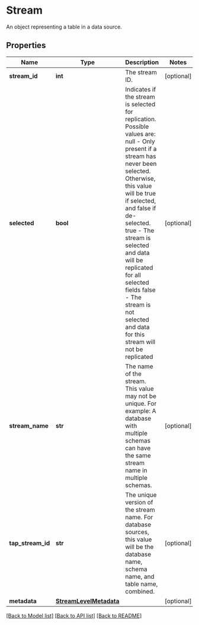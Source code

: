 # Stream

An object representing a table in a data source.
## Properties
Name | Type | Description | Notes
------------ | ------------- | ------------- | -------------
**stream_id** | **int** | The stream ID. | [optional]
**selected** | **bool** | Indicates if the stream is selected for replication. Possible values are: null - Only present if a stream has never been selected. Otherwise, this value will be true if selected, and false if de-selected. true - The stream is selected and data will be replicated for all selected fields false - The stream is not selected and data for this stream will not be replicated  | [optional]
**stream_name** | **str** | The name of the stream. This value may not be unique. For example: A database with multiple schemas can have the same stream name in multiple schemas.  | [optional]
**tap_stream_id** | **str** | The unique version of the stream name. For database sources, this value will be the database name, schema name, and table name, combined.  | [optional]
**metadata** | [**StreamLevelMetadata**](StreamLevelMetadata.md) |  | [optional]

[[Back to Model list]](../README.md#documentation-for-models) [[Back to API list]](../README.md#documentation-for-api-endpoints) [[Back to README]](../README.md)



